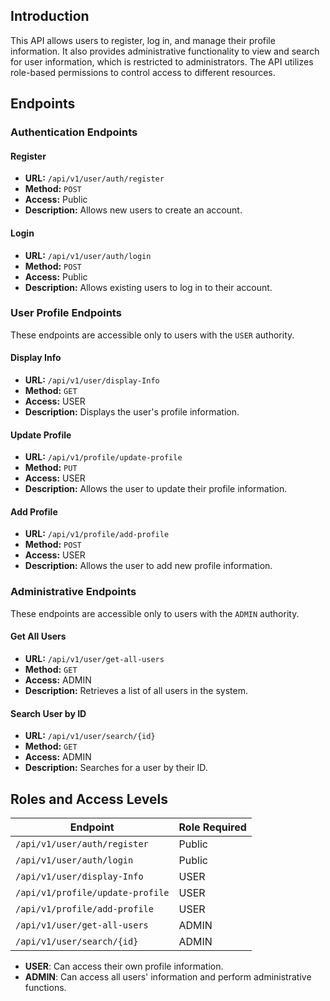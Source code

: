 ## Introduction

This API allows users to register, log in, and manage their profile information. It also provides administrative functionality to view and search for user information, which is restricted to administrators. The API utilizes role-based permissions to control access to different resources.

## Endpoints

### Authentication Endpoints

#### Register

- **URL:** `/api/v1/user/auth/register`
- **Method:** `POST`
- **Access:** Public
- **Description:** Allows new users to create an account.

#### Login

- **URL:** `/api/v1/user/auth/login`
- **Method:** `POST`
- **Access:** Public
- **Description:** Allows existing users to log in to their account.

### User Profile Endpoints

These endpoints are accessible only to users with the `USER` authority.

#### Display Info

- **URL:** `/api/v1/user/display-Info`
- **Method:** `GET`
- **Access:** USER
- **Description:** Displays the user's profile information.

#### Update Profile

- **URL:** `/api/v1/profile/update-profile`
- **Method:** `PUT`
- **Access:** USER
- **Description:** Allows the user to update their profile information.

#### Add Profile

- **URL:** `/api/v1/profile/add-profile`
- **Method:** `POST`
- **Access:** USER
- **Description:** Allows the user to add new profile information.

### Administrative Endpoints

These endpoints are accessible only to users with the `ADMIN` authority.

#### Get All Users

- **URL:** `/api/v1/user/get-all-users`
- **Method:** `GET`
- **Access:** ADMIN
- **Description:** Retrieves a list of all users in the system.

#### Search User by ID

- **URL:** `/api/v1/user/search/{id}`
- **Method:** `GET`
- **Access:** ADMIN
- **Description:** Searches for a user by their ID.

## Roles and Access Levels

| Endpoint                                      | Role Required |
|-----------------------------------------------|---------------|
| `/api/v1/user/auth/register`                  | Public        |
| `/api/v1/user/auth/login`                     | Public        |
| `/api/v1/user/display-Info`                   | USER          |
| `/api/v1/profile/update-profile`              | USER          |
| `/api/v1/profile/add-profile`                 | USER          |
| `/api/v1/user/get-all-users`                  | ADMIN         |
| `/api/v1/user/search/{id}`                    | ADMIN         |

- **USER**: Can access their own profile information.
- **ADMIN**: Can access all users' information and perform administrative functions.
